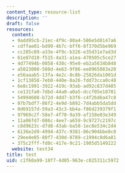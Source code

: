 ```yaml
---
content_type: resource-list
description: ''
draft: false
resources:
  content:
  - 9add95cb-21ec-4f9c-80a4-586e5d8147a6
  - cdffae01-bd99-4b7c-bff6-8f370d5be969
  - cc285c89-a33e-4f9c-b326-e35d31e7ad3d
  - 61e87d10-f515-4a31-a1ea-470505c5ce27
  - 4d77494b-0858-430c-95e0-eb2a5634b848
  - a5023000-508d-4e63-9f86-ee8965083e20
  - e56aaab5-13fa-4e2c-8c8b-25826da1001d
  - 1cf13858-7eb0-440e-8a26-fdd73cca0c48
  - 6e8c1991-3922-419c-93ab-ad92c837d485
  - ce131fa0-7dbd-44a0-a0a5-dccf05e10781
  - 54994608-b72d-4dd7-b3f6-c4f26d6a47c8
  - 07b7bdf7-86f2-4e9d-b892-7d4abb5da5dd
  - 0d69157d-59a3-43c3-bb4a-f86d239379f1
  - 97969c2f-58e7-4f70-9a39-af158e03e349
  - 11a06fd7-086c-4ee7-a659-9c9727c2197c
  - c8d9623c-d7d8-43ab-ba58-1ec8e534c2d4
  - 6136e2d9-4994-437c-9381-06c904bbe0c0
  - 29ee4e05-80f7-430d-8789-c1994c8d6a81
  - 375c2fff-fd0c-417e-9c21-1985d5149222
  website: test34
title: test
uid: c1f60a99-18f7-4d05-963e-c025311c5972
---
```

